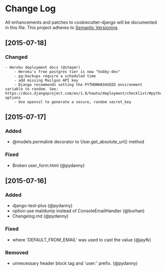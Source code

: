 # Change Log
All enhancements and patches to cookiecutter-django will be documented in this file.
This project adheres to [Semantic Versioning](http://semver.org/).

## [2015-07-18]
### Changed
    - Heroku deployment docs (@stepmr)
        - Heroku's free postgres tier is now "hobby-dev"
        - pg:backups require a scheduled time
        - add missing Mailgun API key
        - Django recommends setting the PYTHONHASHSEED environment variable to random. See: https://docs.djangoproject.com/en/1.8/howto/deployment/checklist/#python-options
        - Use openssl to generate a secure, random secret_key


## [2015-07-17]
### Added
- @models.permalink decorator to User.get_absolute_url() method
### Fixed
- Broken user_form.html (@pydanny)

## [2015-07-16]
### Added
- django-test-plus (@pydanny)
- option use maildump instead of ConsoleEmailHandler (@burhan)
- Changelog.md (@pydanny)
### Fixed
- where 'DEFAULT_FROM_EMAIL' was used to cast the value (@jayfk)
### Removed
- unnecessary header block tag and 'user:' prefix. (@pydanny)
